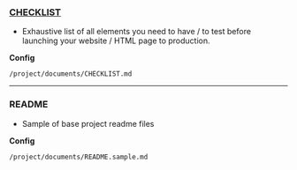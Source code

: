 ### [CHECKLIST](https://github.com/thedaviddias/Front-End-Checklist)

-   Exhaustive list of all elements you need to have / to test before launching your website / HTML page to production.

**Config**

    /project/documents/CHECKLIST.md

---

### README

-   Sample of base project readme files

**Config**

    /project/documents/README.sample.md
